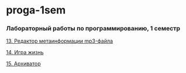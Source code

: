 # proga-1sem

### Лабораторный работы по программированию, 1 семестр 

[13. Редактор метаинформации mp3-файла](https://github.com/maypink/proga-1sem/blob/master/13laba.c)

[14. Игра жизнь](https://github.com/maypink/proga-1sem/blob/master/14laba.c)

[15. Архиватор](https://github.com/maypink/proga-1sem/blob/master/15laba.c)

